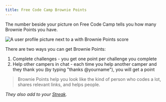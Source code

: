 ```yaml
---
title: Free Code Camp Brownie Points
---
```

The number beside your picture on Free Code Camp tells you how many Brownie Points you have.

![A user profile picture next to a with Brownie Points score](//discourse-user-assets.s3.amazonaws.com/original/2X/a/aa0c6b56b3b0d4f3acd63212b5e737fdcdd75729.png)

There are two ways you can get Brownie Points:

1.  Complete challenges - you get one point per challenge you complete
2.  Help other campers in chat - each time you help another camper and they thank you (by typing "thanks <span class="mention">@yourname</span>"), you will get a point

> Brownie Points help you look like the kind of person who codes a lot, shares relevant links, and helps people.

_They also add to your [Streak](http://forum.freecodecamp.com/t/free-code-camp-streaks/18379)._